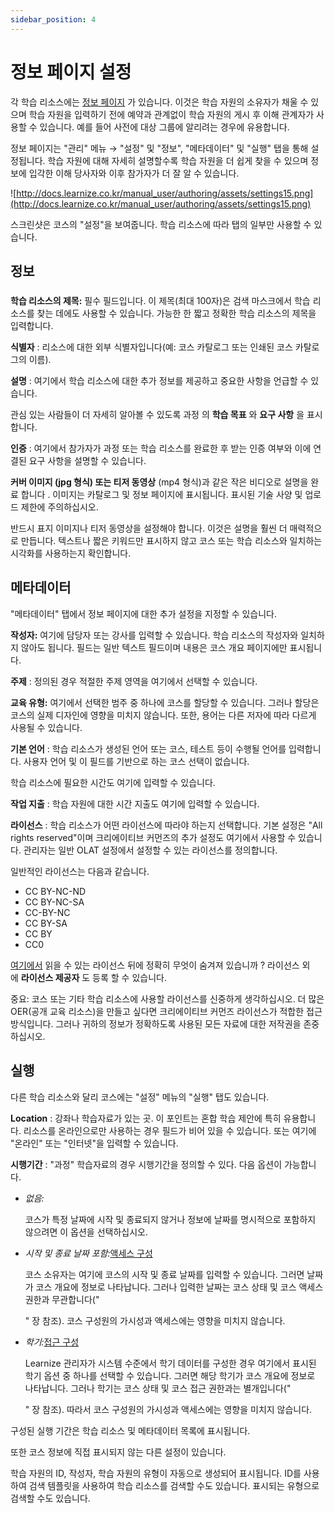 ```yaml
---
sidebar_position: 4
---
```


# 정보 페이지 설정

각 학습 리소스에는 [정보 페이지](http://confluence.Learnize.co.kr/display/OO130EN/Info+page) 가 있습니다. 이것은 학습 자원의 소유자가 채울 수 있으며 학습 자원을 입력하기 전에 예약과 관계없이 학습 자원의 게시 후 이해 관계자가 사용할 수 있습니다. 예를 들어 사전에 대상 그룹에 알리려는 경우에 유용합니다.

정보 페이지는 "관리" 메뉴 → "설정" 및 "정보", "메타데이터" 및 "실행" 탭을 통해 설정됩니다. 학습 자원에 대해 자세히 설명할수록 학습 자원을 더 쉽게 찾을 수 있으며 정보에 입각한 이해 당사자와 이후 참가자가 더 잘 알 수 있습니다.

![http://docs.learnize.co.kr/manual_user/authoring/assets/settings15.png](http://docs.learnize.co.kr/manual_user/authoring/assets/settings15.png)

스크린샷은 코스의 "설정"을 보여줍니다. 학습 리소스에 따라 탭의 일부만 사용할 수 있습니다.

## 정보

### 

**학습 리소스의 제목:** 필수 필드입니다. 이 제목(최대 100자)은 검색 마스크에서 학습 리소스를 찾는 데에도 사용할 수 있습니다. 가능한 한 짧고 정확한 학습 리소스의 제목을 입력합니다.

**식별자** : 리소스에 대한 외부 식별자입니다(예: 코스 카탈로그 또는 인쇄된 코스 카탈로그의 이름).

**설명** : 여기에서 학습 리소스에 대한 추가 정보를 제공하고 중요한 사항을 언급할 수 있습니다.

관심 있는 사람들이 더 자세히 알아볼 수 있도록 과정 의 **학습 목표** 와 **요구 사항** 을 표시 합니다.

**인증** : 여기에서 참가자가 과정 또는 학습 리소스를 완료한 후 받는 인증 여부와 이에 연결된 요구 사항을 설명할 수 있습니다.

**커버 이미지 (jpg 형식) 또는 티저 동영상** (mp4 형식)과 같은 작은 비디오로 설명을 완료 합니다 . 이미지는 카탈로그 및 정보 페이지에 표시됩니다. 표시된 기술 사양 및 업로드 제한에 주의하십시오.

반드시 표지 이미지나 티저 동영상을 설정해야 합니다. 이것은 설명을 훨씬 더 매력적으로 만듭니다. 텍스트나 짧은 키워드만 표시하지 않고 코스 또는 학습 리소스와 일치하는 시각화를 사용하는지 확인합니다.

## 메타데이터

"메타데이터" 탭에서 정보 페이지에 대한 추가 설정을 지정할 수 있습니다.

**작성자:** 여기에 담당자 또는 강사를 입력할 수 있습니다. 학습 리소스의 작성자와 일치하지 않아도 됩니다. 필드는 일반 텍스트 필드이며 내용은 코스 개요 페이지에만 표시됩니다.

**주제** : 정의된 경우 적절한 주제 영역을 여기에서 선택할 수 있습니다.

**교육 유형:** 여기에서 선택한 범주 중 하나에 코스를 할당할 수 있습니다. 그러나 할당은 코스의 실제 디자인에 영향을 미치지 않습니다. 또한, 용어는 다른 저자에 따라 다르게 사용될 수 있습니다.

**기본 언어** : 학습 리소스가 생성된 언어 또는 코스, 테스트 등이 수행될 언어를 입력합니다. 사용자 언어 및 이 필드를 기반으로 하는 코스 선택이 없습니다.

학습 리소스에 필요한 시간도 여기에 입력할 수 있습니다.

**작업 지출** : 학습 자원에 대한 시간 지출도 여기에 입력할 수 있습니다.

**라이선스** : 학습 리소스가 어떤 라이선스에 따라야 하는지 선택합니다. 기본 설정은 "All rights reserved"이며 크리에이티브 커먼즈의 추가 설정도 여기에서 사용할 수 있습니다. 관리자는 일반 OLAT 설정에서 설정할 수 있는 라이선스를 정의합니다.

일반적인 라이선스는 다음과 같습니다.

- CC BY-NC-ND
- CC BY-NC-SA
- CC-BY-NC
- CC BY-SA
- CC BY
- CC0

[여기에서](http://creativecommons.co.kr/licenses/?lang=de) 읽을 수 있는 라이선스 뒤에 정확히 무엇이 숨겨져 있습니까 ? 라이선스 외에 **라이선스 제공자** 도 등록 할 수 있습니다.

중요: 코스 또는 기타 학습 리소스에 사용할 라이선스를 신중하게 생각하십시오. 더 많은 OER(공개 교육 리소스)을 만들고 싶다면 크리에이티브 커먼즈 라이선스가 적합한 접근 방식입니다. 그러나 귀하의 정보가 정확하도록 사용된 모든 자료에 대한 저작권을 존중하십시오.

## 실행

다른 학습 리소스와 달리 코스에는 "설정" 메뉴의 "실행" 탭도 있습니다.

**Location** : 강좌나 학습자료가 있는 곳. 이 포인트는 혼합 학습 제안에 특히 유용합니다. 리소스를 온라인으로만 사용하는 경우 필드가 비어 있을 수 있습니다. 또는 여기에 "온라인" 또는 "인터넷"을 입력할 수 있습니다.

**시행기간** : "과정" 학습자료의 경우 시행기간을 정의할 수 있다. 다음 옵션이 가능합니다.

- *없음:*
    
    코스가 특정 날짜에 시작 및 종료되지 않거나 정보에 날짜를 명시적으로 포함하지 않으려면 이 옵션을 선택하십시오.
    
- *시작 및 종료 날짜 포함:*[액세스 구성](http://docs.learnize.co.kr/manual_user/course_create/Access_configuration/)
    
    코스 소유자는 여기에 코스의 시작 및 종료 날짜를 입력할 수 있습니다. 그러면 날짜가 코스 개요에 정보로 나타납니다. 그러나 입력한 날짜는 코스 상태 및 코스 액세스 권한과 무관합니다("
    
    " 장 참조). 코스 구성원의 가시성과 액세스에는 영향을 미치지 않습니다.
    
- *학기:*[접근 구성](http://docs.learnize.co.kr/manual_user/course_create/Access_configuration/)
    
    Learnize 관리자가 시스템 수준에서 학기 데이터를 구성한 경우 여기에서 표시된 학기 옵션 중 하나를 선택할 수 있습니다. 그러면 해당 학기가 코스 개요에 정보로 나타납니다. 그러나 학기는 코스 상태 및 코스 접근 권한과는 별개입니다("
    
    " 장 참조). 따라서 코스 구성원의 가시성과 액세스에는 영향을 미치지 않습니다.
    

구성된 실행 기간은 학습 리소스 및 메타데이터 목록에 표시됩니다.

또한 코스 정보에 직접 표시되지 않는 다른 설정이 있습니다.

학습 자원의 ID, 작성자, 학습 자원의 유형이 자동으로 생성되어 표시됩니다. ID를 사용하여 검색 템플릿을 사용하여 학습 리소스를 검색할 수도 있습니다. 표시되는 유형으로 검색할 수도 있습니다.